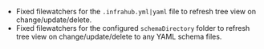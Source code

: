 - Fixed filewatchers for the `.infrahub.yml|yaml` file to refresh tree view on change/update/delete.
- Fixed filewatchers for the configured `schemaDirectory` folder to refresh tree view on change/update/delete to any YAML schema files.